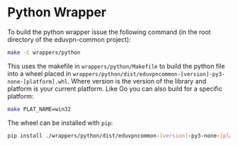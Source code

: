 # Python Wrapper

To build the python wrapper issue the following command (in the root directory of the eduvpn-common project):

```bash
make -C wrappers/python
```

This uses the makefile in `wrappers/python/Makefile` to build the python file into a wheel placed in `wrappers/python/dist/eduvpncommon-[version]-py3-none-[platform].whl`. Where version is the version of the library and platform is your current platform. Like Go you can also build for a specific platform:

```bash
make PLAT_NAME=win32
```

The wheel can be installed with `pip`:

```bash
pip install ./wrappers/python/dist/eduvpncommon-[version]-py3-none-[platform].whl
```
